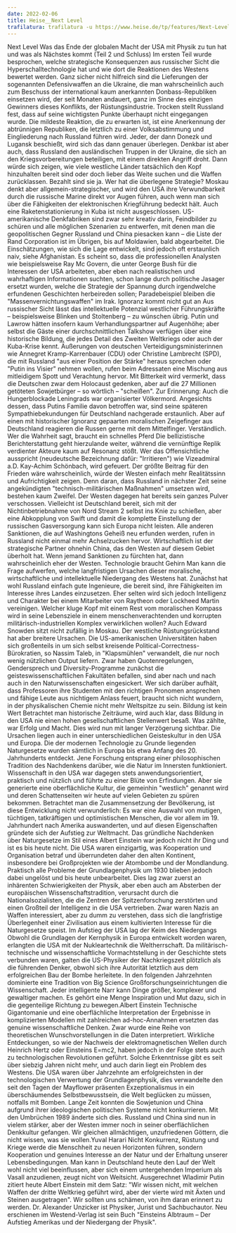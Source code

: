```yaml
---
date: 2022-02-06
title: Heise__Next Level
trafilatura: trafilatura -u https://www.heise.de/tp/features/Next-Level-6344350.html?seite=all > 2022-02-01-trafilatura-heise-next-level.md
---
```


Next Level
Was das Ende der globalen Macht der USA mit Physik zu tun hat und was als Nächstes kommt (Teil 2 und Schluss)
Im ersten Teil wurde besprochen, welche strategische Konsequenzen aus russischer Sicht die Hyperschalltechnologie hat und wie dort die Reaktionen des Westens bewertet werden.
Ganz sicher nicht hilfreich sind die Lieferungen der sogenannten Defensivwaffen an die Ukraine, die man wahrscheinlich auch zum Beschuss der international kaum anerkannten Donbass-Republiken einsetzen wird, der seit Monaten andauert, ganz im Sinne des einzigen Gewinners dieses Konflikts, der Rüstungsindustrie. Trocken stellt Russland fest, dass auf seine wichtigsten Punkte überhaupt nicht eingegangen wurde. Die mildeste Reaktion, die zu erwarten ist, ist eine Anerkennung der abtrünnigen Republiken, die letztlich zu einer Volksabstimmung und Eingliederung nach Russland führen wird.
Jeder, der dann Donezk und Lugansk beschießt, wird sich das dann genauer überlegen. Denkbar ist aber auch, dass Russland den ausländischen Truppen in der Ukraine, die sich an den Kriegsvorbereitungen beteiligen, mit einem direkten Angriff droht. Dann würde sich zeigen, wie viele westliche Länder tatsächlich den Kopf hinzuhalten bereit sind oder doch lieber das Weite suchen und die Waffen zurücklassen. Bezahlt sind sie ja.
Wer hat die überlegene Strategie?
Moskau denkt aber allgemein-strategischer, und wird den USA ihre Verwundbarkeit durch die russische Marine direkt vor Augen führen, auch wenn man sich über die Fähigkeiten der elektronischen Kriegführung bedeckt hält. Auch eine Raketenstationierung in Kuba ist nicht ausgeschlossen.
US-amerikanische Denkfabriken sind zwar sehr kreativ darin, Feindbilder zu schüren und alle möglichen Szenarien zu entwerfen, mit denen man die geopolitischen Gegner Russland und China piesacken kann – die Liste der Rand Corporation ist im Übrigen, bis auf Moldawien, bald abgearbeitet.
Die Einschätzungen, wie sich die Lage entwickelt, sind jedoch oft erstaunlich naiv, siehe Afghanistan. Es scheint so, dass die professionellen Analysten wie beispielsweise Ray Mc Govern, die unter George Bush für die Interessen der USA arbeiteten, aber eben nach realistischen und wahrhaftigen Informationen suchten, schon lange durch politische Jasager ersetzt wurden, welche die Strategie der Spannung durch irgendwelche erfundenen Geschichten herbeireden sollen; Paradebeispiel bleiben die "Massenvernichtungswaffen" im Irak.
Ignoranz kommt nicht gut an
Aus russischer Sicht lässt das intellektuelle Potenzial westlicher Führungskräfte – beispielsweise Blinken und Stoltenberg – zu wünschen übrig. Putin und Lawrow hätten insofern kaum Verhandlungspartner auf Augenhöhe; aber selbst die Gäste einer durchschnittlichen Talkshow verfügen über eine historische Bildung, die jedes Detail des Zweiten Weltkriegs oder auch der Kuba-Krise kennt.
Äußerungen von deutschen Verteidigungsministerinnen wie Annegret Kramp-Karrenbauer (CDU) oder Christine Lambrecht (SPD), die mit Russland "aus einer Position der Stärke" heraus sprechen oder "Putin ins Visier" nehmen wollen, rufen beim Adressaten eine Mischung aus mitleidigem Spott und Verachtung hervor.
Mit Bitterkeit wird vermerkt, dass die Deutschen zwar dem Holocaust gedenken, aber auf die 27 Millionen getöteten Sowjetbürger – so wörtlich – "scheißen".
Zur Erinnerung: Auch die Hungerblockade Leningrads war organisierter Völkermord. Angesichts dessen, dass Putins Familie davon betroffen war, sind seine späteren Sympathiebekundungen für Deutschland nachgerade erstaunlich. Aber auf einen mit historischer Ignoranz gepaarten moralischen Zeigefinger aus Deutschland reagieren die Russen gerne mit dem Mittelfinger. Verständlich.
Wer die Wahrheit sagt, braucht ein schnelles Pferd
Die bellizistische Berichterstattung geht hierzulande weiter, während die vernünftige Replik verdienter Akteure kaum auf Resonanz stößt.
Wer das Offensichtliche ausspricht (neudeutsche Bezeichnung dafür: "Irritieren") wie Vizeadmiral a.D. Kay-Achim Schönbach, wird gefeuert. Der größte Beitrag für den Frieden wäre wahrscheinlich, würde der Westen einfach mehr Realitätssinn und Aufrichtigkeit zeigen. Denn daran, dass Russland in nächster Zeit seine angekündigten "technisch-militärischen Maßnahmen" umsetzen wird, bestehen kaum Zweifel.
Der Westen dagegen hat bereits sein ganzes Pulver verschossen. Vielleicht ist Deutschland bereit, sich mit der Nichtinbetriebnahme von Nord Stream 2 selbst ins Knie zu schießen, aber eine Abkopplung von Swift und damit die komplette Einstellung der russischen Gasversorgung kann sich Europa nicht leisten.
Alle anderen Sanktionen, die auf Washingtons Geheiß neu erfunden werden, rufen in Russland nicht einmal mehr Achselzucken hervor. Wirtschaftlich ist der strategische Partner ohnehin China, das den Westen auf diesem Gebiet überholt hat. Wenn jemand Sanktionen zu fürchten hat, dann wahrscheinlich eher der Westen.
Technologie braucht Gehirn
Man kann die Frage aufwerfen, welche langfristigen Ursachen dieser moralische, wirtschaftliche und intellektuelle Niedergang des Westens hat. Zunächst hat wohl Russland einfach gute Ingenieure, die bereit sind, ihre Fähigkeiten im Interesse ihres Landes einzusetzen. Eher selten wird sich jedoch Intelligenz und Charakter bei einem Mitarbeiter von Raytheon oder Lockheed Martin vereinigen.
Welcher kluge Kopf mit einem Rest vom moralischen Kompass wird in seine Lebensziele in einem menschenverachtenden und korrupten militärisch-industriellen Komplex verwirklichen wollen? Auch Edward Snowden sitzt nicht zufällig in Moskau.
Der westliche Rüstungsrückstand hat aber breitere Ursachen. Die US-amerikanischen Universitäten haben sich großenteils in um sich selbst kreisende Political-Correctness-Bürokratien, so Nassim Taleb, in "Klapsmühlen" verwandelt, die nur noch wenig nützlichen Output liefern.
Zwar haben Quotenregelungen, Gendersprech und Diversity-Programme zunächst die geisteswissenschaftlichen Fakultäten befallen, sind aber nach und nach auch in den Naturwissenschaften eingesickert. Wer sich darüber aufhält, dass Professoren ihre Studenten mit den richtigen Pronomen ansprechen und fähige Leute aus nichtigem Anlass feuert, braucht sich nicht wundern, in der physikalischen Chemie nicht mehr Weltspitze zu sein.
Bildung ist kein Wert
Betrachtet man historische Zeiträume, wird auch klar, dass Bildung in den USA nie einen hohen gesellschaftlichen Stellenwert besaß. Was zählte, war Erfolg und Macht. Dies wird nun mit langer Verzögerung sichtbar. Die Ursachen liegen auch in einer unterschiedlichen Geisteskultur in den USA und Europa.
Die der modernen Technologie zu Grunde liegenden Naturgesetze wurden sämtlich in Europa bis etwa Anfang des 20. Jahrhunderts entdeckt. Jene Forschung entsprang einer philosophischen Tradition des Nachdenkens darüber, wie die Natur im Innersten funktioniert.
Wissenschaft in den USA war dagegen stets anwendungsorientiert, praktisch und nützlich und führte zu einer Blüte von Erfindungen. Aber sie generierte eine oberflächliche Kultur, die gemeinhin "westlich" genannt wird und deren Schattenseiten wir heute auf vielen Gebieten zu spüren bekommen.
Betrachtet man die Zusammensetzung der Bevölkerung, ist diese Entwicklung nicht verwunderlich: Es war eine Auswahl von mutigen, tüchtigen, tatkräftigen und optimistischen Menschen, die vor allem im 19. Jahrhundert nach Amerika auswanderten, und auf diesen Eigenschaften gründete sich der Aufstieg zur Weltmacht.
Das gründliche Nachdenken über Naturgesetze im Stil eines Albert Einstein war jedoch nicht ihr Ding und ist es bis heute nicht. Die USA waren einzigartig, was Kooperation und Organisation betraf und überrundeten daher den alten Kontinent, insbesondere bei Großprojekten wie der Atombombe und der Mondlandung.
Praktisch alle Probleme der Grundlagenphysik um 1930 blieben jedoch dabei ungelöst und bis heute unbearbeitet. Dies lag zwar zuerst an inhärenten Schwierigkeiten der Physik, aber eben auch am Absterben der europäischen Wissenschaftstradition, verursacht durch die Nationalsozialisten, die die Zentren der Spitzenforschung zerstörten und einen Großteil der Intelligenz in die USA vertrieben.
Zwar waren Nazis an Waffen interessiert, aber zu dumm zu verstehen, dass sich die langfristige Überlegenheit einer Zivilisation aus einem kultivierten Interesse für die Naturgesetze speist.
Im Aufstieg der USA lag der Keim des Niedergangs
Obwohl die Grundlagen der Kernphysik in Europa entwickelt worden waren, erlangten die USA mit der Nukleartechnik die Weltherrschaft. Da militärisch-technische und wissenschaftliche Vormachtstellung in der Geschichte stets verbunden waren, galten die US-Physiker der Nachkriegszeit plötzlich als die führenden Denker, obwohl sich ihre Autorität letztlich aus dem erfolgreichen Bau der Bombe herleitete. In den folgenden Jahrzehnten dominierte eine Tradition von Big Science Großforschungseinrichtungen die Wissenschaft.
Jeder intelligente Narr kann Dinge größer, komplexer und gewaltiger machen. Es gehört eine Menge Inspiration und Mut dazu, sich in die gegenteilige Richtung zu bewegen.Albert Einstein
Technische Gigantomanie und eine oberflächliche Interpretation der Ergebnisse in komplizierten Modellen mit zahlreichen ad-hoc-Annahmen ersetzten das genuine wissenschaftliche Denken. Zwar wurde eine Reihe von theoretischen Wunschvorstellungen in die Daten interpretiert.
Wirkliche Entdeckungen, so wie der Nachweis der elektromagnetischen Wellen durch Heinrich Hertz oder Einsteins E=mc2, haben jedoch in der Folge stets auch zu technologischen Revolutionen geführt. Solche Erkenntnisse gibt es seit über siebzig Jahren nicht mehr, und auch darin liegt ein Problem des Westens.
Die USA waren über Jahrzehnte am erfolgreichsten in der technologischen Verwertung der Grundlagenphysik, dies verwandelte den seit den Tagen der Mayflower präsenten Exzeptionalismus in ein überschäumendes Selbstbewusstsein, die Welt beglücken zu müssen, notfalls mit Bomben.
Lange Zeit konnten die Sowjetunion und China aufgrund ihrer ideologischen politischen Systeme nicht konkurrieren. Mit den Umbrüchen 1989 änderte sich dies. Russland und China sind nun in vielem stärker, aber der Westen immer noch in seiner oberflächlichen Denkkultur gefangen.
Wir gleichen allmächtigen, unzufriedenen Göttern, die nicht wissen, was sie wollen.Yuval Harari
Nicht Konkurrenz, Rüstung und Kriege werde die Menschheit zu neuen Horizonten führen, sondern Kooperation und genuines Interesse an der Natur und der Erhaltung unserer Lebensbedingungen.
Man kann in Deutschland heute den Lauf der Welt wohl nicht viel beeinflussen, aber sich einem untergehenden Imperium als Vasall anzudienen, zeugt nicht von Weitsicht. Ausgerechnet Wladimir Putin zitiert heute Albert Einstein mit dem Satz: "Wir wissen nicht, mit welchen Waffen der dritte Weltkrieg geführt wird, aber der vierte wird mit Äxten und Steinen ausgetragen". Wir sollten uns schämen, von ihm daran erinnert zu werden.
Dr. Alexander Unzicker ist Physiker, Jurist und Sachbuchautor. Neu erschienen im Westend-Verlag ist sein Buch "Einsteins Albtraum – Der Aufstieg Amerikas und der Niedergang der Physik".
